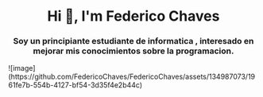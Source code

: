 <div id="header" align="center">
  <h1 align="center">Hi 👋, I'm Federico Chaves</h1>                                                                             
  <h3 align= "center">Soy un principiante estudiante de informatica , interesado en mejorar mis conocimientos sobre la programacion.
                     </h3>                  
                     </div>
![image](https://github.com/FedericoChaves/FedericoChaves/assets/134987073/1961fe7b-554b-4127-bf54-3d35f4e2b44c)


